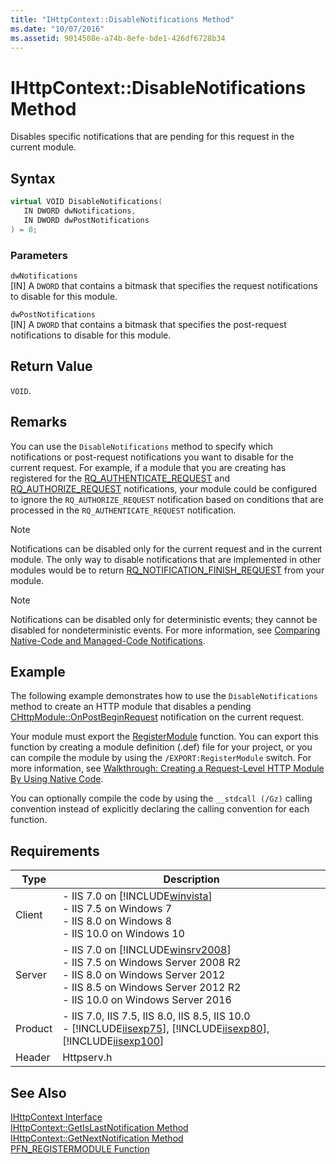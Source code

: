 ```yaml
---
title: "IHttpContext::DisableNotifications Method"
ms.date: "10/07/2016"
ms.assetid: 9014508e-a74b-8efe-bde1-426df6728b34
---
```

# IHttpContext::DisableNotifications Method
Disables specific notifications that are pending for this request in the current module.  
  
## Syntax  
  
```cpp  
virtual VOID DisableNotifications(  
   IN DWORD dwNotifications,  
   IN DWORD dwPostNotifications  
) = 0;  
```  
  
### Parameters  
 `dwNotifications`  
 [IN] A `DWORD` that contains a bitmask that specifies the request notifications to disable for this module.  
  
 `dwPostNotifications`  
 [IN] A `DWORD` that contains a bitmask that specifies the post-request notifications to disable for this module.  
  
## Return Value  
 `VOID`.  
  
## Remarks  
 You can use the `DisableNotifications` method to specify which notifications or post-request notifications you want to disable for the current request. For example, if a module that you are creating has registered for the [RQ_AUTHENTICATE_REQUEST](../../web-development-reference\native-code-api-reference/request-processing-constants.md) and [RQ_AUTHORIZE_REQUEST](../../web-development-reference\native-code-api-reference/request-processing-constants.md) notifications, your module could be configured to ignore the `RQ_AUTHORIZE_REQUEST` notification based on conditions that are processed in the `RQ_AUTHENTICATE_REQUEST` notification.  
  
> [!NOTE]
>  Notifications can be disabled only for the current request and in the current module. The only way to disable notifications that are implemented in other modules would be to return [RQ_NOTIFICATION_FINISH_REQUEST](../../web-development-reference\native-code-api-reference/request-notification-status-enumeration.md) from your module.  
  
> [!NOTE]
> Notifications can be disabled only for deterministic events; they cannot be disabled for nondeterministic events. For more information, see [Comparing Native-Code and Managed-Code Notifications](../../web-development-reference\native-code-development-overview\comparing-native-code-and-managed-code-notifications.md).  
  
## Example  
 The following example demonstrates how to use the `DisableNotifications` method to create an HTTP module that disables a pending [CHttpModule::OnPostBeginRequest](../../web-development-reference\native-code-api-reference/chttpmodule-onpostbeginrequest-method.md) notification on the current request.  
  
<!-- TODO: review snippet reference  [!CODE [IHttpContextDisableNotifications#1](IHttpContextDisableNotifications#1)]  -->  
  
 Your module must export the [RegisterModule](../../web-development-reference\native-code-api-reference/pfn-registermodule-function.md) function. You can export this function by creating a module definition (.def) file for your project, or you can compile the module by using the `/EXPORT:RegisterModule` switch. For more information, see [Walkthrough: Creating a Request-Level HTTP Module By Using Native Code](../../web-development-reference\native-code-development-overview\walkthrough-creating-a-request-level-http-module-by-using-native-code.md).  
  
 You can optionally compile the code by using the `__stdcall (/Gz)` calling convention instead of explicitly declaring the calling convention for each function.  
  
## Requirements  
  
|Type|Description|  
|----------|-----------------|  
|Client|-   IIS 7.0 on [!INCLUDE[winvista](../../wmi-provider/includes/winvista-md.md)]<br />-   IIS 7.5 on Windows 7<br />-   IIS 8.0 on Windows 8<br />-   IIS 10.0 on Windows 10|  
|Server|-   IIS 7.0 on [!INCLUDE[winsrv2008](../../wmi-provider/includes/winsrv2008-md.md)]<br />-   IIS 7.5 on Windows Server 2008 R2<br />-   IIS 8.0 on Windows Server 2012<br />-   IIS 8.5 on Windows Server 2012 R2<br />-   IIS 10.0 on Windows Server 2016|  
|Product|-   IIS 7.0, IIS 7.5, IIS 8.0, IIS 8.5, IIS 10.0<br />-   [!INCLUDE[iisexp75](../../web-development-reference/native-code-api-reference/includes/iisexp75-md.md)], [!INCLUDE[iisexp80](../../web-development-reference/native-code-api-reference/includes/iisexp80-md.md)], [!INCLUDE[iisexp100](../../web-development-reference/native-code-api-reference/includes/iisexp100-md.md)]|  
|Header|Httpserv.h|  
  
## See Also  
 [IHttpContext Interface](../../web-development-reference\native-code-api-reference/ihttpcontext-interface.md)   
 [IHttpContext::GetIsLastNotification Method](../../web-development-reference\native-code-api-reference/ihttpcontext-getislastnotification-method.md)   
 [IHttpContext::GetNextNotification Method](../../web-development-reference\native-code-api-reference/ihttpcontext-getnextnotification-method.md)   
 [PFN_REGISTERMODULE Function](../../web-development-reference\native-code-api-reference/pfn-registermodule-function.md)